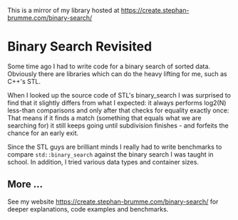 This is a mirror of my library hosted at https://create.stephan-brumme.com/binary-search/

# Binary Search Revisited

Some time ago I had to write code for a binary search of sorted data. Obviously there are libraries which can do the heavy lifting for me, such as C++'s STL.

When I looked up the source code of STL's binary_search I was surprised to find that it slightly differs from what I expected:
it always performs log2(N) less-than comparisons and only after that checks for equality exactly once: 
That means if it finds a match (something that equals what we are searching for) it still keeps going until subdivision finishes - and forfeits the chance for an early exit.

Since the STL guys are brilliant minds I really had to write benchmarks to compare `std::binary_search` against the binary search I was taught in school.
In addition, I tried various data types and container sizes.

## More ...
See my website https://create.stephan-brumme.com/binary-search/ for deeper explanations, code examples and benchmarks.
